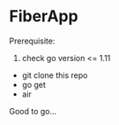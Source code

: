 # FiberApp

Prerequisite:
  1. check go version <= 1.11 

- git clone this repo
- go get
- air 

Good to go...
